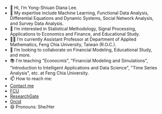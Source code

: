 - 👋 Hi, I’m Yong-Shiuan Diana Lee.
- 🧠 My expertise include Machine Learning, Functional Data Analysis, Differential Equations and Dynamic Systems, Social Network Analysis, and Survey Data Analysis.
- 👀 I’m interested in Statistical Methodology, Signal Processing, Applications to Economics and Finance, and Educational Study.
- 👩‍🏫 I’m currently Assistant Professor at Department of Applied Mathematics, Feng Chia University, Taiwan (R.O.C.).
- 🤝 I’m looking to collaborate on Financial Modeling, Educational Study, and more.
- 📚 I'm teaching "Econocmis", "Financial Modeling and Simulations", "Introduction to Intelligent Applications and Data Science", "Time Series Analysis", etc. at Feng Chia University.
- 📫 How to reach me:
- [Contact me](mailto:yongslee@fcu.edu.tw)
- [FCU](https://apmath.fcu.edu.tw/en/teachers-detail/?id=T11217&unit_id=CS01)
- [ResearchGate](https://www.researchgate.net/profile/Yong-Shiuan-Lee/)
- [Orcid](https://orcid.org/my-orcid?orcid=0000-0003-3760-4513)
- 😄 Pronouns: She/Her


<!---
DianaYSLee/DianaYSLee is a ✨ special ✨ repository because its `README.md` (this file) appears on your GitHub profile.
You can click the Preview link to take a look at your changes.
--->
